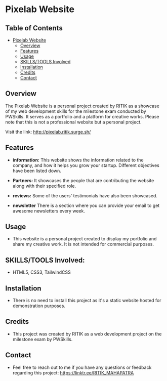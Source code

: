 # Pixelab Website

## Table of Contents
- [Pixelab Website](#pixelab-website)
  - [Overview](#overview)
  - [Features](#features)
  - [Usage](#usage)
  - [SKILLS/TOOLS Involved](#skillstools-involved)
  - [Installation](#installation)
  - [Credits](#credits)
  - [Contact](#contact)

## Overview

The Pixelab Website is a personal project created by RITIK as a showcase of my web development skills for the milestone exam conducted by PWSkills. It serves as a portfolio and a platform for creative works. Please note that this is not a professional website but a personal project.

Visit the link: http://pixelab.ritik.surge.sh/

## Features
- **information:** This website shows the information related to the company, and how it helps you grow your startup. Different objectives have been listed down.

- **Partners:** It showcases the people that are contributing the website along with their specified role.

- **reviews:** Some of the users' testimonials have also been showcased.

- **newsletter** There is a section where you can provide your email to get awesome newsletters every week.

## Usage

- This website is a personal project created to display my portfolio and share my creative work. It is not intended for commercial purposes.

## SKILLS/TOOLS Involved:

- HTML5, CSS3, TailwindCSS

## Installation

- There is no need to install this project as it's a static website hosted for demonstration purposes.

## Credits

- This project was created by RITIK as a web development project on the milestone exam by PWSkills.

## Contact

- Feel free to reach out to me if you have any questions or feedback regarding this project: https://linktr.ee/RITIK_MAHAPATRA

